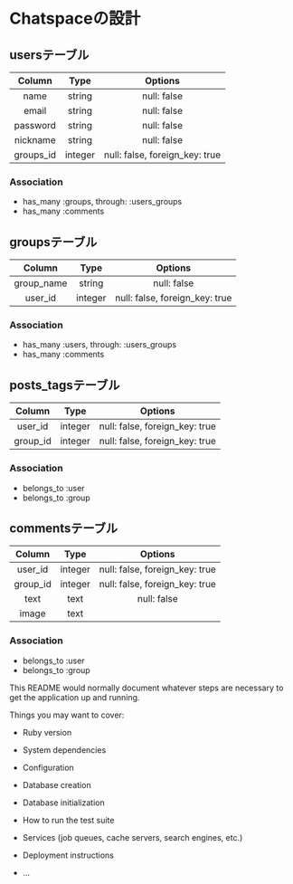 # Chatspaceの設計

## usersテーブル
|Column|Type|Options|
|:------:|:----:|:-------:|
|name|string|null: false|
|email|string|null: false|
|password|string|null: false|
|nickname|string|null: false|
|groups_id|integer|null: false, foreign_key: true|
### Association
- has_many :groups, through:  :users_groups
- has_many :comments

## groupsテーブル
|Column|Type|Options|
|:------:|:----:|:-------:|
|group_name|string|null: false|
|user_id|integer|null: false, foreign_key: true|
### Association
- has_many :users, through:  :users_groups
- has_many :comments

## posts_tagsテーブル
|Column|Type|Options|
|:------:|:----:|:-------:|
|user_id|integer|null: false, foreign_key: true|
|group_id|integer|null: false, foreign_key: true|
### Association
- belongs_to :user
- belongs_to :group

## commentsテーブル
|Column|Type|Options|
|:------:|:----:|:-------:|
|user_id|integer|null: false, foreign_key: true|
|group_id|integer|null: false, foreign_key: true|
|text|text|null: false|
|image|text||
### Association
- belongs_to :user
- belongs_to :group


This README would normally document whatever steps are necessary to get the
application up and running.

Things you may want to cover:

* Ruby version

* System dependencies

* Configuration

* Database creation

* Database initialization

* How to run the test suite

* Services (job queues, cache servers, search engines, etc.)

* Deployment instructions

* ...

